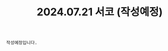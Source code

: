 ﻿---
title: 2024.07.21 서코 (작성예정)
categories: [2024, 행사, 코스프레]
comments: false
# thumbnail: 
---

`작성예정입니다.`
